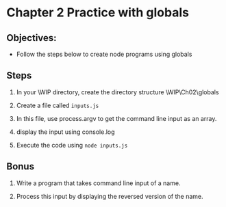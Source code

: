 # Chapter 2 Practice with globals

## Objectives:
* Follow the steps below to create node programs using globals

## Steps

1. In your \WIP directory, create the directory structure \WIP\Ch02\globals

1. Create a file called `inputs.js`

1. In this file, use process.argv to get the command line input as an array.

1. display the input using console.log

1. Execute the code using `node inputs.js`

## Bonus ##

1. Write a program that takes command line input of a name.

1. Process this input by displaying the reversed version of the name.